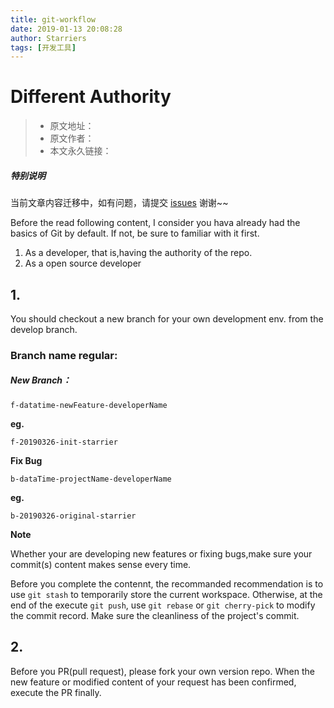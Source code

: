 ```yaml
---
title: git-workflow
date: 2019-01-13 20:08:28
author: Starriers
tags: [开发工具]
---
```


# Different Authority

> * 原文地址：[]()
> * 原文作者：[]()
> * 本文永久链接：[]()

##### **特别说明**

当前文章内容迁移中，如有问题，请提交 [issues](https://github.com/Starrier/starrier.github.io/issues) 谢谢~~

 
 Before the read following content, I consider you hava already had the basics of Git by default. If not, be sure to familiar with it first.

 1. As a developer, that is,having the authority of the repo.
 2. As a open source developer


## 1. 

You should checkout a new branch for your own development env. from the develop branch.

### Branch name regular:

##### New Branch：

`f-datatime-newFeature-developerName`

**eg.** 

`f-20190326-init-starrier`

**Fix Bug**

 `b-dataTime-projectName-developerName`

**eg.**

 `b-20190326-original-starrier`

 **Note**
 
 Whether your are developing new features or fixing bugs,make sure your commit(s) content makes sense every time.

 Before you complete the contennt, the recommanded recommendation is to use `git stash` to temporarily store the current workspace. Otherwise, at the end of the execute `git push`, use `git rebase` or `git cherry-pick` to modify the commit record. Make sure the cleanliness of the project's commit.

 ## 2.

 Before you PR(pull request), please fork your own version repo. When the new feature or modified content of your request has been confirmed, execute the PR finally.
